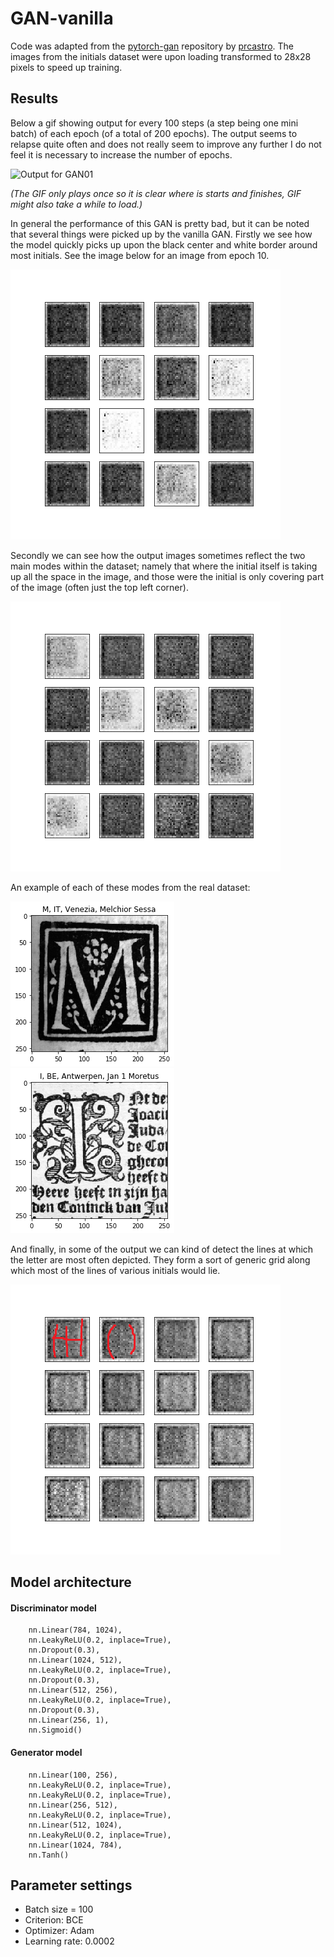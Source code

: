 # GAN-vanilla
Code was adapted from the [pytorch-gan](https://github.com/prcastro/pytorch-gan) repository by [prcastro](https://github.com/prcastro).
The images from the initials dataset were upon loading transformed to 28x28 pixels to speed up training. 

## Results 
Below a gif showing output for every 100 steps (a step being one mini batch) of each epoch (of a total of 200 epochs). The output seems to relapse quite often and does not really seem to improve any further I do not feel it is necessary to increase the number of epochs. 

![Output for GAN01](https://github.com/C0rine/InitialsGAN/blob/master/01-GAN-Vanilla/Images/GAN01_gif.gif "Output for GAN01")

*(The GIF only plays once so it is clear where is starts and finishes, GIF might also take a while to load.)*

In general the performance of this GAN is pretty bad, but it can be noted that several things were picked up by the vanilla GAN. Firstly we see how the model quickly picks up upon the black center and white border around most initials. See the image below for an image from epoch 10. 

![Epoch 10](https://github.com/C0rine/InitialsGAN/blob/master/01-GAN-Vanilla/Images/WhiteOutline.png "epoch 10")

Secondly we can see how the output images sometimes reflect the two main modes within the dataset; namely that where the initial itself is taking up all the space in the image, and those were the initial is only covering part of the image (often just the top left corner). 

![Two modes](https://github.com/C0rine/InitialsGAN/blob/master/01-GAN-Vanilla/Images/TwoModes.png "Two modes")

An example of each of these modes from the real dataset:

!["Full"](https://github.com/C0rine/InitialsGAN/blob/master/01-GAN-Vanilla/Images/Full.png "Full")
!["Part"](https://github.com/C0rine/InitialsGAN/blob/master/01-GAN-Vanilla/Images/Part.png "Part")

And finally, in some of the output we can kind of detect the lines at which the letter are most often depicted. They form a sort of generic grid along which most of the lines of various initials would lie. 

![Letter shapes](https://github.com/C0rine/InitialsGAN/blob/master/01-GAN-Vanilla/Images/LetterOutlines.png "Letter shapes")

## Model architecture

#### Discriminator model
```
    nn.Linear(784, 1024),
    nn.LeakyReLU(0.2, inplace=True),
    nn.Dropout(0.3),
    nn.Linear(1024, 512),
    nn.LeakyReLU(0.2, inplace=True),
    nn.Dropout(0.3),
    nn.Linear(512, 256),
    nn.LeakyReLU(0.2, inplace=True),
    nn.Dropout(0.3),
    nn.Linear(256, 1),
    nn.Sigmoid()
```

#### Generator model
```
    nn.Linear(100, 256),
    nn.LeakyReLU(0.2, inplace=True),
    nn.LeakyReLU(0.2, inplace=True),
    nn.Linear(256, 512),
    nn.LeakyReLU(0.2, inplace=True),
    nn.Linear(512, 1024),
    nn.LeakyReLU(0.2, inplace=True),
    nn.Linear(1024, 784),
    nn.Tanh()
```

## Parameter settings
* Batch size = 100
* Criterion: BCE 
* Optimizer: Adam
* Learning rate: 0.0002
